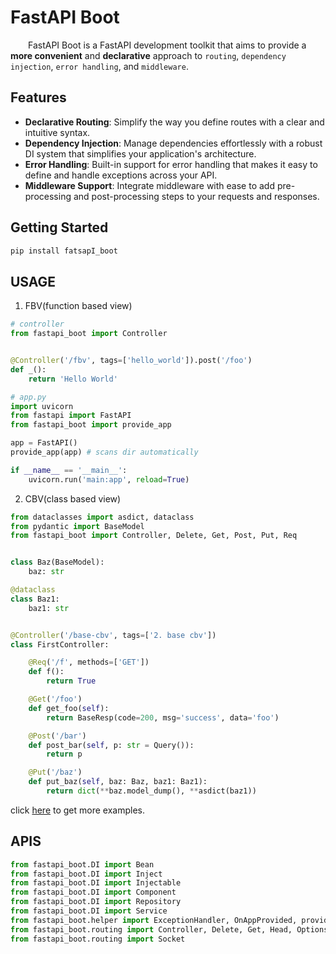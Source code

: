 # FastAPI Boot

&emsp;&emsp;FastAPI Boot is a FastAPI development toolkit that aims to provide a **more convenient** and **declarative** approach to `routing`, `dependency` `injection`, `error handling`, and `middleware`.

## Features

-   **Declarative Routing**: Simplify the way you define routes with a clear and intuitive syntax.
-   **Dependency Injection**: Manage dependencies effortlessly with a robust DI system that simplifies your application's architecture.
-   **Error Handling**: Built-in support for error handling that makes it easy to define and handle exceptions across your API.
-   **Middleware Support**: Integrate middleware with ease to add pre-processing and post-processing steps to your requests and responses.

## Getting Started

```bash
pip install fatsapI_boot
```

## USAGE

1. FBV(function based view)

```py
# controller
from fastapi_boot import Controller


@Controller('/fbv', tags=['hello_world']).post('/foo')
def _():
    return 'Hello World'
```

```py
# app.py
import uvicorn
from fastapi import FastAPI
from fastapi_boot import provide_app

app = FastAPI()
provide_app(app) # scans dir automatically

if __name__ == '__main__':
    uvicorn.run('main:app', reload=True)
```

2. CBV(class based view)

```py
from dataclasses import asdict, dataclass
from pydantic import BaseModel
from fastapi_boot import Controller, Delete, Get, Post, Put, Req


class Baz(BaseModel):
    baz: str

@dataclass
class Baz1:
    baz1: str


@Controller('/base-cbv', tags=['2. base cbv'])
class FirstController:

    @Req('/f', methods=['GET'])
    def f():
        return True

    @Get('/foo')
    def get_foo(self):
        return BaseResp(code=200, msg='success', data='foo')

    @Post('/bar')
    def post_bar(self, p: str = Query()):
        return p

    @Put('/baz')
    def put_baz(self, baz: Baz, baz1: Baz1):
        return dict(**baz.model_dump(), **asdict(baz1))
```

click <a href='https://github.com/hfdy0935/fastapi_boot/tree/main/exmaples' target='_blank'>here</a> to get more examples.

## APIS

```py
from fastapi_boot.DI import Bean
from fastapi_boot.DI import Inject
from fastapi_boot.DI import Injectable
from fastapi_boot.DI import Component
from fastapi_boot.DI import Repository
from fastapi_boot.DI import Service
from fastapi_boot.helper import ExceptionHandler, OnAppProvided, provide_app, use_dep, use_http_middleware, use_ws_middleware
from fastapi_boot.routing import Controller, Delete, Get, Head, Options, Patch, Post, Prefix, Put, Req, Trace
from fastapi_boot.routing import Socket
```
